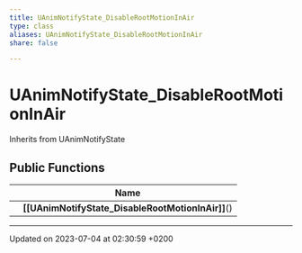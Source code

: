 ```yaml
---
title: UAnimNotifyState_DisableRootMotionInAir
type: class
aliases: UAnimNotifyState_DisableRootMotionInAir
share: false

---
```


# UAnimNotifyState_DisableRootMotionInAir





Inherits from UAnimNotifyState

## Public Functions

|                | Name           |
| -------------- | -------------- |
| | **[[UAnimNotifyState_DisableRootMotionInAir]]**() |

-------------------------------

Updated on 2023-07-04 at 02:30:59 +0200